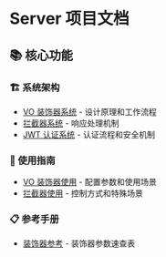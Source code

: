 # Server 项目文档

## 📚 核心功能

### 🏗️ 系统架构
- [VO 装饰器系统](./architecture/vo-system.md) - 设计原理和工作流程
- [拦截器系统](./architecture/interceptor-system.md) - 响应处理机制
- [JWT 认证系统](./architecture/jwt-auth-system.md) - 认证流程和安全机制

### 📖 使用指南
- [VO 装饰器使用](./guides/vo-usage-guide.md) - 配置参数和使用场景
- [拦截器使用](./guides/interceptor-usage.md) - 控制方式和特殊场景

### 📋 参考手册
- [装饰器参考](./reference/decorators.md) - 装饰器参数速查表


